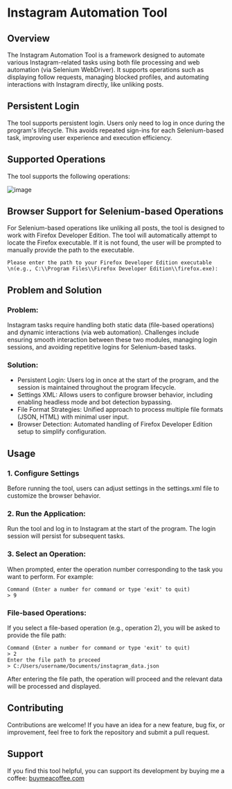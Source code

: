 # Instagram Automation Tool

## Overview

The Instagram Automation Tool is a framework designed to automate various Instagram-related tasks using both file processing and web automation (via Selenium WebDriver). It supports operations such as displaying follow requests, managing blocked profiles, and automating interactions with Instagram directly, like unliking posts.

## Persistent Login
The tool supports persistent login. Users only need to log in once during the program's lifecycle. This avoids repeated sign-ins for each Selenium-based task, improving user experience and execution efficiency.

## Supported Operations
The tool supports the following operations:

![image](https://github.com/user-attachments/assets/ab256b6d-f5c4-478e-9a22-3daa70986eb4)


## Browser Support for Selenium-based Operations

For Selenium-based operations like unliking all posts, the tool is designed to work with Firefox Developer Edition. The tool will automatically attempt to locate the Firefox executable. If it is not found, the user will be prompted to manually provide the path to the executable.

```
Please enter the path to your Firefox Developer Edition executable \n(e.g., C:\\Program Files\\Firefox Developer Edition\\firefox.exe):
```

## Problem and Solution

### Problem:
Instagram tasks require handling both static data (file-based operations) and dynamic interactions (via web automation). Challenges include ensuring smooth interaction between these two modules, managing login sessions, and avoiding repetitive logins for Selenium-based tasks.

### Solution:
- Persistent Login: Users log in once at the start of the program, and the session is maintained throughout the program lifecycle.
- Settings XML: Allows users to configure browser behavior, including enabling headless mode and bot detection bypassing.
- File Format Strategies: Unified approach to process multiple file formats (JSON, HTML) with minimal user input.
- Browser Detection: Automated handling of Firefox Developer Edition setup to simplify configuration.

## Usage

### 1. Configure Settings
Before running the tool, users can adjust settings in the settings.xml file to customize the browser behavior.

### 2. Run the Application:
Run the tool and log in to Instagram at the start of the program. The login session will persist for subsequent tasks.

### 3. Select an Operation:
When prompted, enter the operation number corresponding to the task you want to perform. For example:

```
Command (Enter a number for command or type 'exit' to quit)
> 9
```

### File-based Operations:
If you select a file-based operation (e.g., operation 2), you will be asked to provide the file path:

```
Command (Enter a number for command or type 'exit' to quit)
> 2
Enter the file path to proceed
> C:/Users/username/Documents/instagram_data.json
```

After entering the file path, the operation will proceed and the relevant data will be processed and displayed.

## Contributing

Contributions are welcome! If you have an idea for a new feature, bug fix, or improvement, feel free to fork the repository and submit a pull request.

## Support
If you find this tool helpful, you can support its development by buying me a coffee: [buymeacoffee.com](https://www.buymeacoffee.com/ahmadovmahammad)

